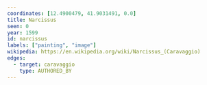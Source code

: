 ```yaml
---
coordinates: [12.4900479, 41.9031491, 0.0]
title: Narcissus
seen: 0
year: 1599
id: narcissus
labels: ["painting", "image"]
wikipedia: https://en.wikipedia.org/wiki/Narcissus_(Caravaggio)
edges:
  - target: caravaggio
    type: AUTHORED_BY
---
```


